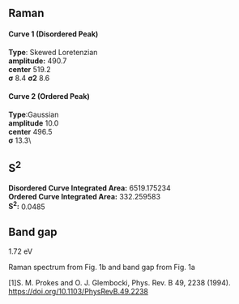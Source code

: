 ## Raman

#### Curve 1 (Disordered Peak)
**Type**: Skewed Loretenzian\
**amplitude:** 490.7\
**center** 519.2\
**σ** 8.4
**σ2** 8.6


#### Curve 2 (Ordered Peak)
**Type**:Gaussian\
**amplitude** 10.0\
**center** 496.5\
**σ** 13.3\


## S<sup>2</sup>
**Disordered Curve Integrated Area:** 6519.175234\
**Ordered Curve Integrated Area:** 332.259583\
**S<sup>2</sup>:** 0.0485

## Band gap
1.72 eV


Raman spectrum from Fig. 1b and band gap from Fig. 1a


[1]S. M. Prokes and O. J. Glembocki, Phys. Rev. B 49, 2238 (1994).
https://doi.org/10.1103/PhysRevB.49.2238
